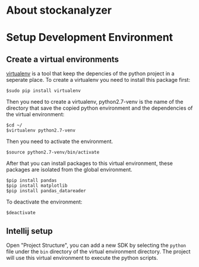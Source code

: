 # About stockanalyzer

# Setup Development Environment

## Create a virtual environments

[virtualenv](http://docs.python-guide.org/en/latest/dev/virtualenvs/) is a tool that keep the depencies of the python
project in a seperate place. To create a virtualenv you need to install this package first:

```
$sudo pip install virtualenv
```

Then you need to create a virtualenv, python2.7-venv is the name of the directory that save the copied python environment
and the dependencies of the virtual environment:

```
$cd ~/
$virtualenv python2.7-venv
```

Then you need to activate the environment.

```
$source python2.7-venv/bin/activate
```

After that you can install packages to this virtual environment, these packages are isolated from the global environment.

```
$pip install pandas
$pip install matplotlib
$pip install pandas_datareader
```

To deactivate the environment:

```
$deactivate
```

## Intellij setup

Open "Project Structure", you can add a new SDK by selecting the `python` file under the `bin` directory of the virtual
environment directory. The project will use this virtual environment to execute the python scripts.

